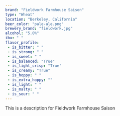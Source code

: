 ```yaml
---
brand: "Fieldwork Farmhouse Saison"
type: "Wheat"
location: "Berkeley, California"
beer_color: "pale-ale.png"
brewery_brand: "fieldwork.jpg"
alcohol: "5.0%"
ibu: " "
flavor_profile:
 - is_bitter: " "
 - is_strong: " "
 - is_sweet: " "
 - is_balanced: "True"
 - is_light_crisp: "True"
 - is_creamy: "True"
 - is_hoppy: " "
 - is_extra_hoppy: ""
 - is_light: " "
 - is_malty: " "
 - is_sour: " "
---
```


This is a description for Fieldwork Farmhouse Saison